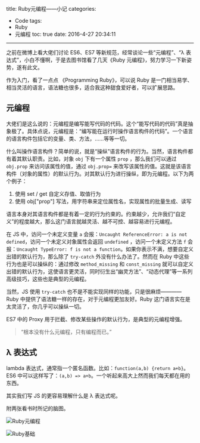 title: Ruby元编程——小记
categories:
  - Code
tags:
  - Ruby
  - 元编程
toc: true
date: 2016-4-27 20:34:11
---

之前在微博上看大佬们讨论 ES6、ES7 等新规范，经常谈论一些“元编程”、“λ 表达式”，小白不懂啊，于是去图书馆看了几天《Ruby 元编程》，努力学习一下新姿势，遂有此文。

<!-- more -->

作为入门，看了一点点 《Programming Ruby》，可以说 Ruby 是一门相当易学、相当灵活的语言，语法糖也很多，适合我这种甜食爱好者，可以扩展思路。

## 元编程

大佬们是这么说的：元编程是编写能写代码的代码。这个“能写代码的代码”真是抽象极了。具体点说，元编程是：“编写能在运行时操作语言构件的代码”。一个语言的语言构件包括它的变量、类、方法，……等等一切。

什么叫操作语言构件？简单的说，就是“操纵”语言构件的行为。当然，语言构件都有着其默认职责。比如，对象 `obj` 下有一个属性 `prop` ，那么我们可以通过 `obj.prop` 来访问该属性的值，通过 `obj.prop=` 来改写该属性的值。这就是该语言构件（对象的属性）的默认行为。对其默认行为进行操纵，即为元编程。以下为两个例子：

1. 使用 set / get 自定义存值、取值行为
2. 使用 obj["prop"] 写法，用字符串来定位属性名，实现属性的批量生成、读写

语言本身对其语言构件都是有着一定的行为约束的。约束越少，允许我们“自定义”的程度越大，那么这门语言就越灵活、越不可控、越容易进行元编程。

在 JS 中，访问一个未定义变量 `a` 会报：`Uncaught ReferenceError: a is not defined`，访问一个未定义对象属性会返回 `undefined` ，访问一个未定义方法 `f` 会报：`Uncaught TypeError: f is not a function`。如果你表示不满，想要自定义出错的默认行为，那么除了 `try-catch` 外没有什么办法了。然而在 Ruby 中这些行为也是可以操纵的：通过修改 `method_missing` 和 `const_missing` 就可以自定义出错的默认行为，这使语言更灵活，同时衍生出“幽灵方法”、“动态代理”等一系列高级技巧，这些也是典型的元编程。

当然，JS 使用 `try-catch` 也不是不能实现同样的功能，只是很麻烦———— Ruby 中提供了语法糖一样的存在，对于元编程更加友好。Ruby 这门语言实在是太灵活了，你几乎可以操纵一切。

ES7 中的 Proxy 用于拦截、修改某些操作的默认行为，是典型的元编程增强。

> “根本没有什么元编程，只有编程而已。”

## λ 表达式

lambda 表达式，通常指一个匿名函数。比如：`function(a,b) {return a+b}`。ES6 中可以这样写了：`(a,b) => a+b`。一个听起来高大上然而我们每天都在用的东西。

其实我们写 JS 的更容易理解什么是 λ 表达式呢。

附两张看书时所记的脑图。

![Ruby元编程](/imgs/blog/Ruby元编程.png)

![Ruby基础](/imgs/blog/Ruby基础.png)
